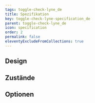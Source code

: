 ```yaml
---
tags: toggle-check-lyne_de
title: Spezifikation
key: toggle-check-lyne-specification_de
parent: toggle-check-lyne_de
icon: specification
order: 2
permalink: false
eleventyExcludeFromCollections: true
---
```


## Design 

## Zustände

## Optionen


